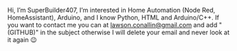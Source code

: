 Hi, I’m SuperBuilder407,
I’m interested in Home Automation (Node Red, HomeAssistant), Arduino, and I know Python, HTML and Arduino/C++.
If you want to contact me you can at lawson.conallin@gmail.com and add "(GITHUB)" in the subject otherwise I will delete your email and never look at it again 😉
